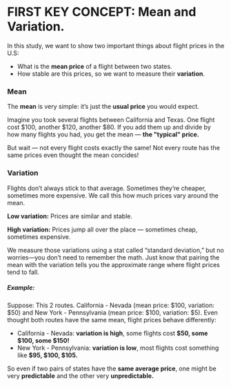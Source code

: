 # FIRST KEY CONCEPT: Mean and Variation.

In this study, we want to show two important things about flight prices in the U.S:

- What is the **mean price** of a flight between two states.
- How stable are this prices, so we want to measure their **variation**.

### Mean

The **mean** is very simple: it’s just the **usual price** you would expect.

Imagine you took several flights between California and Texas.
One flight cost $100, another $120, another $80.
If you add them up and divide by how many flights you had, you get the mean — **the "typical" price.**

But wait — not every flight costs exactly the same! Not every route has the same prices even thought the mean concides!

### Variation

Flights don’t always stick to that average. Sometimes they’re cheaper, sometimes more expensive. We call this how much prices vary around the mean.

**Low variation:** Prices are similar and stable.

**High variation:** Prices jump all over the place — sometimes cheap, sometimes expensive.

We measure those variations using a stat called “standard deviation,” but no worries—you don’t need to remember the math. Just know that pairing the mean with the variation tells you the approximate range where flight prices tend to fall.

##### Example:

Suppose: This 2 routes. California - Nevada (mean price: $100, variation: $50) and New York - Pennsylvania (mean price: $100, variation: $5). Even thought both routes have the same mean, flight prices behave differently:

- California - Nevada: **variation is high**, some flights cost **$50, some $100, some $150!**
- New York - Pennsylvania: **variation is low**, most flights cost something like **$95, $100, $105.**

So even if two pairs of states have the **same average price**, one might be very **predictable** and the other very **unpredictable.**
